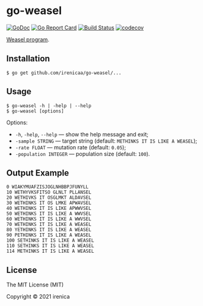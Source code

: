 # go-weasel

[![GoDoc](https://godoc.org/github.com/irenicaa/go-weasel?status.svg)](https://godoc.org/github.com/irenicaa/go-weasel)
[![Go Report Card](https://goreportcard.com/badge/github.com/irenicaa/go-weasel)](https://goreportcard.com/report/github.com/irenicaa/go-weasel)
[![Build Status](https://app.travis-ci.com/irenicaa/go-weasel.svg?branch=master)](https://app.travis-ci.com/irenicaa/go-weasel)
[![codecov](https://codecov.io/gh/irenicaa/go-weasel/branch/master/graph/badge.svg)](https://codecov.io/gh/irenicaa/go-weasel)

[Weasel program](https://en.wikipedia.org/wiki/Weasel_program).

## Installation

```
$ go get github.com/irenicaa/go-weasel/...
```

## Usage

```
$ go-weasel -h | -help | --help
$ go-weasel [options]
```

Options:

- `-h`, `-help`, `--help` &mdash; show the help message and exit;
- `-sample STRING` &mdash; target string (default: `METHINKS IT IS LIKE A WEASEL`);
- `-rate FLOAT` &mdash; mutation rate (default: `0.05`);
- `-population INTEGER` &mdash; population size (default: `100`).

## Output Example

```
0 WIAKYMUAFZISJOGLNHBBPJFUNYLL
10 WETHYVKSFITSO GLNLT PLLANSEL
20 WETHIVKS IT OSGLMKT ALDAVSEL
30 WETHINKS IT OS LMKE APWAVSEL
40 WETHINKS IT IS LIKE APWWVSEL
50 WETHINKS IT IS LIKE A WWVSEL
60 WETHINKS IT IS LIKE A WWVSEL
70 WETHINKS IT IS LIKE A WEASEL
80 YETHINKS IT IS LIKE A WEASEL
90 PETHINKS IT IS LIKE A WEASEL
100 SETHINKS IT IS LIKE A WEASEL
110 SETHINKS IT IS LIKE A WEASEL
114 METHINKS IT IS LIKE A WEASEL
```

## License

The MIT License (MIT)

Copyright &copy; 2021 irenica
